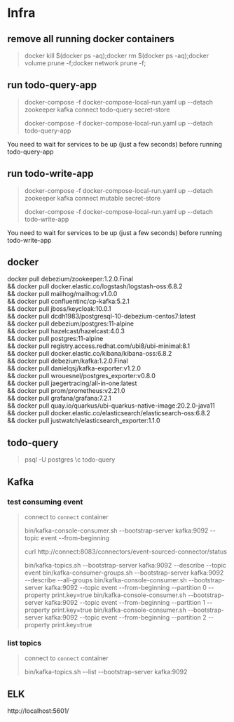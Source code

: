 # Infra

## remove all running docker containers
> docker kill $(docker ps -aq);docker rm $(docker ps -aq);docker volume prune -f;docker network prune -f;

## run todo-query-app
> docker-compose -f docker-compose-local-run.yaml up --detach zookeeper kafka connect todo-query secret-store
> 
> docker-compose -f docker-compose-local-run.yaml up --detach todo-query-app

You need to wait for services to be up (just a few seconds) before running todo-query-app

## run todo-write-app
> docker-compose -f docker-compose-local-run.yaml up --detach zookeeper kafka connect mutable secret-store
>
> docker-compose -f docker-compose-local-run.yaml up --detach todo-write-app

You need to wait for services to be up (just a few seconds) before running todo-write-app

## docker

docker pull debezium/zookeeper:1.2.0.Final \
    && docker pull docker.elastic.co/logstash/logstash-oss:6.8.2 \
    && docker pull mailhog/mailhog:v1.0.0 \
    && docker pull confluentinc/cp-kafka:5.2.1 \
    && docker pull jboss/keycloak:10.0.1 \
    && docker pull dcdh1983/postgresql-10-debezium-centos7:latest \
    && docker pull debezium/postgres:11-alpine \
    && docker pull hazelcast/hazelcast:4.0.3 \
    && docker pull postgres:11-alpine \
    && docker pull registry.access.redhat.com/ubi8/ubi-minimal:8.1 \
    && docker pull docker.elastic.co/kibana/kibana-oss:6.8.2 \
    && docker pull debezium/kafka:1.2.0.Final \
    && docker pull danielqsj/kafka-exporter:v1.2.0 \
    && docker pull wrouesnel/postgres_exporter:v0.8.0 \
    && docker pull jaegertracing/all-in-one:latest \
    && docker pull prom/prometheus:v2.21.0 \
    && docker pull grafana/grafana:7.2.1 \
    && docker pull quay.io/quarkus/ubi-quarkus-native-image:20.2.0-java11 \
    && docker pull docker.elastic.co/elasticsearch/elasticsearch-oss:6.8.2 \
    && docker pull justwatch/elasticsearch_exporter:1.1.0

## todo-query
> psql -U postgres
> \c todo-query

## Kafka

### test consuming event
> connect to `connect` container
>
> bin/kafka-console-consumer.sh --bootstrap-server kafka:9092 --topic event --from-beginning
>
> curl http://connect:8083/connectors/event-sourced-connector/status
>
> bin/kafka-topics.sh --bootstrap-server kafka:9092 --describe --topic event
> bin/kafka-consumer-groups.sh --bootstrap-server kafka:9092 --describe --all-groups
> bin/kafka-console-consumer.sh --bootstrap-server kafka:9092 --topic event --from-beginning --partition 0 --property print.key=true
> bin/kafka-console-consumer.sh --bootstrap-server kafka:9092 --topic event --from-beginning --partition 1 --property print.key=true
> bin/kafka-console-consumer.sh --bootstrap-server kafka:9092 --topic event --from-beginning --partition 2 --property print.key=true

### list topics
> connect to `connect` container
> 
> bin/kafka-topics.sh --list --bootstrap-server kafka:9092

## ELK

http://localhost:5601/
